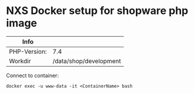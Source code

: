# NXS Docker setup for shopware php image


|Info|   |
|---|---|
|PHP-Version:|7.4|
|Workdir|/data/shop/development|

Connect to container:
```
docker exec -u www-data -it <ContainerName> bash
```
